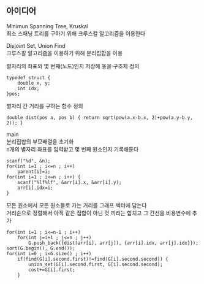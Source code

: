 ## 아이디어
Minimun Spanning Tree, Kruskal  
최소 스패닝 트리를 구하기 위해 크루스칼 알고리즘을 이용한다  
  
Disjoint Set, Union Find  
크루스칼 알고리즘을 이용하기 위해 분리집합을 이용  
  
별자리의 좌표와 몇 번째(노드)인지 저장해 놓을 구조체 정의
```
typedef struct {
	double x, y;
	int idx;
}pos;
```
별자리 간 거리를 구하는 함수 정의
```
double dist(pos a, pos b) { return sqrt(pow(a.x-b.x, 2)+pow(a.y-b.y, 2)); }
```
  
  
main  
분리집합의 부모배열을 초기화  
n개의 별자리 좌표를 입력받고 몇 번째 원소인지 기록해둔다
```
scanf("%d", &n);
for(int i=1 ; i<=n ; i++)
	parent[i]=i;
for(int i=1 ; i<=n ; i++) {
	scanf("%lf%lf", &arr[i].x, &arr[i].y);
	arr[i].idx=i;
}
```
모든 원소에서 모든 원소들로 가는 거리를 그래프 벡터에 담는다  
거리순으로 정렬해서 아직 같은 집합이 아닌 것 끼리는 합치고 그 간선을 비용변수에 추가
```
for(int i=1 ; i<=n-1 ; i++)
	for(int j=i+1 ; j<=n ; j++)
		G.push_back({dist(arr[i], arr[j]), {arr[i].idx, arr[j].idx}});
sort(G.begin(), G.end());
for(int i=0 ; i<G.size() ; i++)
	if(find(G[i].second.first)!=find(G[i].second.second)) {
		union_set(G[i].second.first, G[i].second.second);
		cost+=G[i].first;
	}
```
